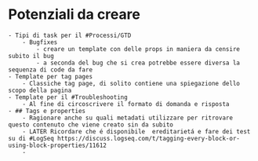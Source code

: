 # Potenziali da creare
	- Tipi di task per il #Processi/GTD
		- Bugfixes
			- creare un template con delle props in maniera da censire subito il bug
			- a seconda del bug che si crea potrebbe essere diversa la sequenza di code da fare
	- Template per tag pages
		- Classiche tag page, di solito contiene una spiegazione dello scopo della pagina
	- Template per il #Troubleshooting
		- Al fine di circoscrivere il formato di domanda e risposta
	- ## Tags e properties
		- Ragionare anche su quali metadati utilizzare per ritrovare questo contenuto che viene creato sin da subito
		- LATER Ricordare che é disponibile  ereditarietá e fare dei test su di #LogSeq https://discuss.logseq.com/t/tagging-every-block-or-using-block-properties/11612
		-